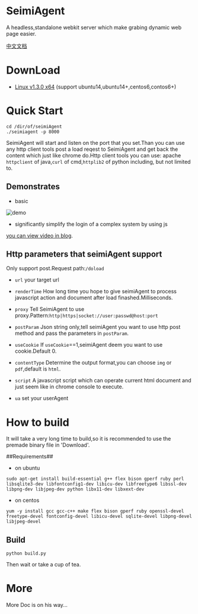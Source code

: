 # SeimiAgent #
A headless,standalone webkit server which make grabing dynamic web page easier.

[中文文档](https://github.com/zhegexiaohuozi/SeimiAgent/blob/master/zh.md)

# DownLoad #

- [Linux v1.3.0 x64](http://seimidl.wanghaomiao.cn/seimiagent_linux_v1.3.0_x86_64.tar.gz)
(support ubuntu14,ubuntu14+,centos6,contos6+)

# Quick Start #
```
cd /dir/of/seimiAgent
./seimiagent -p 8000
```
SeimiAgent will start and listen on the port that you set.Than you can use any http client tools post a load reqest to SeimiAgent and get back the content which just like chrome do.Http client tools you can use:
apache `httpclient` of java,`curl` of cmd,`httplib2` of python including, but not limited to.

## Demonstrates ##

- basic

![demo](http://77g8ty.com1.z0.glb.clouddn.com/seimiagentdemo.gif)

- significantly simplify the login of a complex system by using js

[you can view video in blog](http://seimiagent.org/main/2016/08/06/seimiagent_js_jd_login.html).

## Http parameters that seimiAgent support ##
Only support post.Request path:`/doload`
- `url`
your target url

- `renderTime`
How long time you hope to give seimiAgent to process javascript action and document after load finashed.Milliseconds.

- `proxy`
Tell SeimiAgent to use proxy.Pattern:`http|https|socket://user:passwd@host:port`

- `postParam`
Json string only,tell seimiAgent you want to use http post method and pass the parameters in `postParam`.

- `useCookie`
If `useCookie`==1,seimiAgent deem you want to use cookie.Default 0.

- `contentType`
Determine the output format,you can choose `img` or `pdf`,default is `html`.

- `script`
A javascript script which can operate current html document and just seem like in chrome console to execute.

- `ua`
set your userAgent

# How to build #
It will take a very long time to build,so it is recommended to use the premade binary file in 'Download'.

##Requirements##
- on ubuntu
```
sudo apt-get install build-essential g++ flex bison gperf ruby perl libsqlite3-dev libfontconfig1-dev libicu-dev libfreetype6 libssl-dev libpng-dev libjpeg-dev python libx11-dev libxext-dev
```

- on centos
```
yum -y install gcc gcc-c++ make flex bison gperf ruby openssl-devel freetype-devel fontconfig-devel libicu-devel sqlite-devel libpng-devel libjpeg-devel
```
## Build ##
```
python build.py
```
Then wait or take a cup of tea.

# More #
More Doc is on his way...
